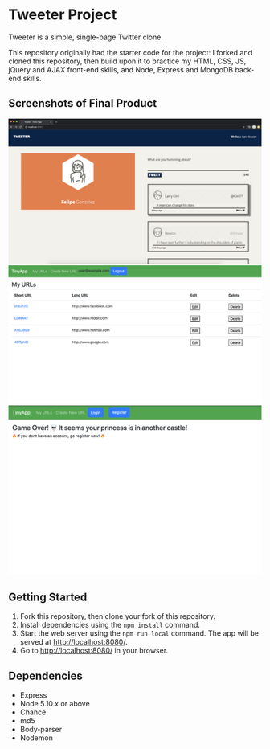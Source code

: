 # Tweeter Project

Tweeter is a simple, single-page Twitter clone.

This repository originally had the starter code for the project: I forked and cloned this repository, then build upon it to practice my HTML, CSS, JS, jQuery and AJAX front-end skills, and Node, Express and MongoDB back-end skills.

## Screenshots of Final Product

!["Desktop Mode - One of the main pages on the app seen through desktop view"](https://github.com/VAL3N/tweeter/blob/master/docs/Desktop-Mode.png)
!["MyURLs Page - Which displays the list of short URLs which a user has created"](https://github.com/VAL3N/tinyapp/blob/master/docs/created-shortURLs.png?raw=true)
!["Error Page - HTML error response for when the user tries to access certain areas of the app while not being sign in"](https://github.com/VAL3N/tinyapp/blob/master/docs/error-page.png?raw=true)



## Getting Started

1. Fork this repository, then clone your fork of this repository.
2. Install dependencies using the `npm install` command.
3. Start the web server using the `npm run local` command. The app will be served at <http://localhost:8080/>.
4. Go to <http://localhost:8080/> in your browser.

## Dependencies

- Express
- Node 5.10.x or above
- Chance
- md5
- Body-parser
- Nodemon
